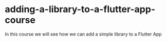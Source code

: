# adding-a-library-to-a-flutter-app-course
In this course we will see how we can add a simple library to a Flutter App
